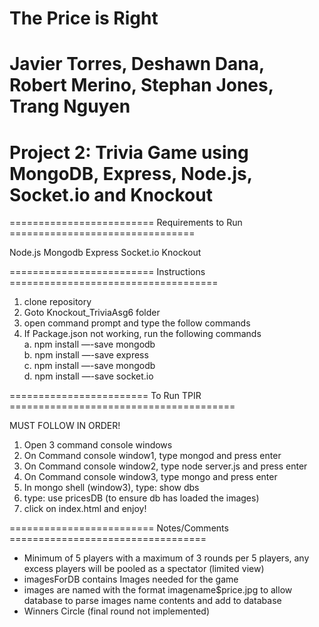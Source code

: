 # The Price is Right
# Javier Torres, Deshawn Dana, Robert Merino, Stephan Jones, Trang Nguyen
# Project 2: Trivia Game using MongoDB, Express, Node.js, Socket.io and Knockout

=========================   Requirements to Run   ================================

Node.js
Mongodb
Express
Socket.io
Knockout

=========================    Instructions     ====================================

1. clone repository
2. Goto Knockout_TriviaAsg6 folder
3. open command prompt and type the follow commands
4. If Package.json not working, run the following commands <br />
	a. npm install —-save mongodb <br />
	b. npm install —-save express <br />
	c. npm install —-save mongodb <br />
	d. npm install —-save socket.io <br />

========================  To Run TPIR  =======================================

   MUST FOLLOW IN ORDER!

1. Open 3 command console windows
2. On Command console window1, type mongod and press enter
3. On Command console window2, type node server.js and press enter
4. On Command console window3, type mongo and press enter 
5. In mongo shell (window3), type: show dbs
6. type: use pricesDB (to ensure db has loaded the images)
7. click on index.html and enjoy!

=========================   Notes/Comments   ==================================

* Minimum of 5 players with a maximum of 3 rounds per 5 players, any excess players
  will be pooled as a spectator (limited view)
* imagesForDB contains Images needed for the game
* images are named with the format imagename$price.jpg to allow database to parse
  images name contents and add to database
* Winners Circle (final round not implemented)





